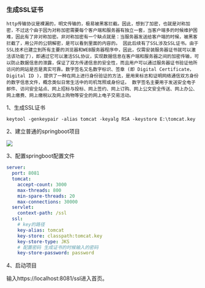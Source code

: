 ### 生成SSL证书

```text
http传输协议是裸漏的，明文传输的，极易被黑客拦截。因此，想到了加密，也就是对称加密，不过这个由于因为对称加密需要每个客户端和服务器有独立一套，当客户端多的时候维护困难，因此有了非对称加密。非对称加密有一个缺点就是：当服务器发送给客户端的时候，被黑客拦截了，用公开的公钥解密，是可以看到里面的内容的。 因此后续有了SSL涉及SSL证书。由于SSL技术已建立到所有主要的浏览器和WEB服务器程序中，因此，仅需安装服务器证书就可以激活该功能了），即通过它可以激活SSL协议，实现数据信息在客户端和服务器之间的加密传输，可以防止数据信息的泄露，保证了双方传递信息的安全性，而且用户可以通过服务器证书验证他所访问的网站是否是真实可靠。数字签名又名数字标识、签章 (即 Digital Certificate，Digital ID )，提供了一种在网上进行身份验证的方法，是用来标志和证明网络通信双方身份的数字信息文件，概念类似日常生活中的司机驾照或身份证。 数字签名主要用于发送安全电子邮件、访问安全站点、网上招标与投标、网上签约、网上订购、网上公文安全传送、网上办公、网上缴费、网上缴税以及网上购物等安全的网上电子交易活动。
```

1、生成SSL证书

```shell
keytool -genkeypair -alias tomcat -keyalg RSA -keystore E:\tomcat.key
```

2、建立普通的springboot项目

![](images/structural.png)

3、配置springboot配置文件

```yml
server:
  port: 8081
  tomcat:
    accept-count: 3000
    max-threads: 800
    min-spare-threads: 20
    max-connections: 30000
  servlet:
    context-path: /ssl
  ssl:
    # key的路径
    key-alias: tomcat
    key-store: classpath:tomcat.key
    key-store-type: JKS
    # 配置密码 生成证书的时候输入的密码
    key-store-password: password
```

4、启动项目

输入https://localhost:8081/ssl进入首页。

